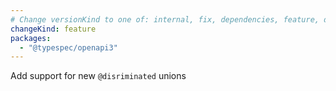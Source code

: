 ```yaml
---
# Change versionKind to one of: internal, fix, dependencies, feature, deprecation, breaking
changeKind: feature
packages:
  - "@typespec/openapi3"
---
```


Add support for new `@disriminated` unions
